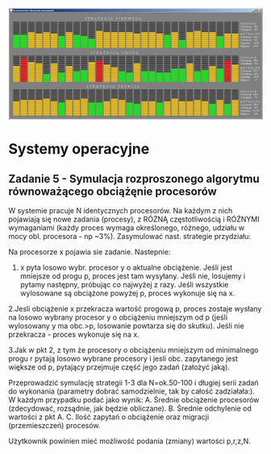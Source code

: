 <p align="center">
  <img src="screenshoot.jpg" width="1078"/>
</p>
 
<h1> Systemy operacyjne </h1>
<h2> Zadanie 5 - Symulacja rozproszonego algorytmu równoważącego obciążęnie procesorów </h2>

W systemie pracuje N identycznych procesorów. Na każdym z nich pojawiają się nowe zadania (procesy), z RÓŻNĄ częstotliwością i RÓŻNYMI wymaganiami (każdy proces wymaga określonego, różnego,  udziału w mocy obl. procesora - np ~3%). Zasymulować nast. strategie przydziału:

Na procesorze x pojawia sie zadanie. Nastepnie:

1. x pyta losowo wybr. procesor y o aktualne obciążenie. Jeśli jest mniejsze od progu p, proces jest tam wysyłany. Jeśli nie, losujemy i pytamy następny, próbując co najwyżej z razy. Jeśli wszystkie wylosowane są obciążone powyżej p, proces wykonuje się na x. 

2.Jesli obciążenie x przekracza wartość progową p, proces zostaje wysłany na losowo wybrany procesor y o obciążeniu mniejszym od p (jeśli wylosowany y ma obc.>p, losowanie powtarza się do skutku). Jeśli nie przekracza - proces wykonuje się na x.

3.Jak w pkt 2, z tym że procesory o obciążeniu mniejszym od minimalnego progu r pytają losowo wybrane procesory i jesli obc. zapytanego jest większe od p, pytający przejmuje część jego zadań (założyć jaką).

Przeprowadzić symulację strategii 1-3 dla N=ok.50-100 i długiej serii zadań do wykonania (parametry dobrać samodzielnie, tak by całość zadziałała:). W każdym przypadku podać jako wynik:
A. Średnie obciążenie procesorów (zdecydować, rozsądnie, jak będzie obliczane).
B. Średnie odchylenie od wartości z pkt A.
C. Ilość zapytań o obciążenie oraz migracji (przemieszczeń) procesów.

Użytkownik powinien mieć możliwość podania (zmiany) wartości p,r,z,N.
